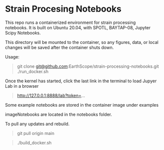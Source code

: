 # Strain Procesing Notebooks
This repo runs a containerized environment for strain processing notebooks.  It is built on Ubuntu 20.04, 
with SPOTL, BAYTAP-08, Jupyter Scipy Notebooks.

This directory will be mounted to the container, so any figures, data, or local changes will be saved after the container shuts down.

Usage:
> git clone git@github.com:EarthScope/strain-processing-notebooks.git
> ./run_docker.sh

Once the kernel has started, click the last link in the terminal to load Jupyer Lab in a browser
>  http://127.0.0.1:8888/lab?token=...

Some example notebooks are stored in the container image under examples

imageNotebooks are located in the notebooks folder.

To pull any updates and rebuild.
> git pull origin main

> ./build_docker.sh